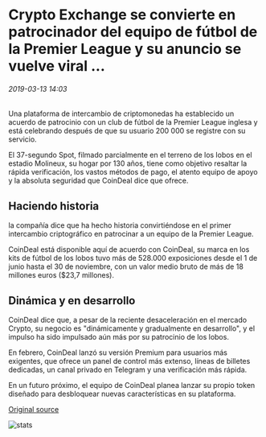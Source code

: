 # Crypto Exchange se convierte en patrocinador del equipo de fútbol de la Premier League y su anuncio se vuelve viral ...

###### 2019-03-13 14:03

Una plataforma de intercambio de criptomonedas ha establecido un acuerdo de patrocinio con un club de fútbol de la Premier League inglesa y está celebrando después de que su usuario 200 000 se registre con su servicio.

El 37-segundo Spot, filmado parcialmente en el terreno de los lobos en el estadio Molineux, su hogar por 130 años, tiene como objetivo resaltar la rápida verificación, los vastos métodos de pago, el atento equipo de apoyo y la absoluta seguridad que CoinDeal dice que ofrece.

## Haciendo historia

la compañía dice que ha hecho historia convirtiéndose en el primer intercambio criptográfico en patrocinar a un equipo de la Premier League.

CoinDeal está disponible aquí de acuerdo con CoinDeal, su marca en los kits de fútbol de los lobos tuvo más de 528.000 exposiciones desde el 1 de junio hasta el 30 de noviembre, con un valor medio bruto de más de 18 millones euros ($23,7 millones).

## Dinámica y en desarrollo

CoinDeal dice que, a pesar de la reciente desaceleración en el mercado Crypto, su negocio es "dinámicamente y gradualmente en desarrollo", y el impulso ha sido impulsado aún más por su patrocinio de los lobos.

En febrero, CoinDeal lanzó su versión Premium para usuarios más exigentes, que ofrece un panel de control más extenso, líneas de billetes dedicadas, un canal privado en Telegram y una verificación más rápida.

En un futuro próximo, el equipo de CoinDeal planea lanzar su propio token diseñado para desbloquear nuevas características en su plataforma.

[Original source](https://cointelegraph.com/news/crypto-exchange-becomes-sponsor-of-premier-league-football-team-and-its-ad-goes-viral)

![stats](https://c.statcounter.com/11760860/0/a89fa40b/1/ "stats")